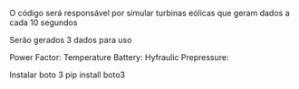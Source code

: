 O código será responsável por simular turbinas eólicas que geram dados a cada 10 segundos

Serão gerados 3 dados para uso

Power Factor: 
Temperature Battery:
Hyfraulic Prepressure:


Instalar boto 3
pip install boto3